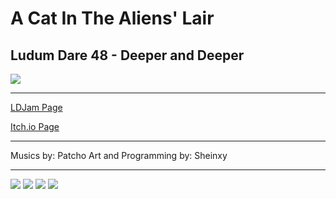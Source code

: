 # A Cat In The Aliens' Lair
## Ludum Dare 48 - Deeper and Deeper

[![](https://static.jam.vg/content/045/e/z/3b9ed.png.320x256.fit.jpg)](https://youtu.be/2W9Yv3LlKN0)

---------------

[LDJam Page](https://ldjam.com/events/ludum-dare/48/$236428)


[Itch.io Page](https://sheinxy.itch.io/a-cat-in-the-aliens-lair)

---------------

Musics by: Patcho
Art and Programming by: Sheinxy

---------------

![](https://cdn.discordapp.com/attachments/835323508065304676/836057129374580736/a_simple_decoy.png)
![](https://media.discordapp.net/attachments/835323508065304676/836057130649911346/inside_the_lair.png?width=1230&height=1137)
![](https://cdn.discordapp.com/attachments/835323508065304676/836057131924586548/closed_doors.png)
![](https://cdn.discordapp.com/attachments/835323508065304676/836057134898085898/noticed_in_the_merry_go_round.png)